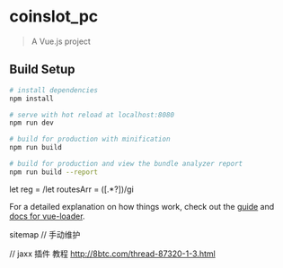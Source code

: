 # coinslot_pc

> A Vue.js project

## Build Setup

``` bash
# install dependencies
npm install

# serve with hot reload at localhost:8080
npm run dev

# build for production with minification
npm run build

# build for production and view the bundle analyzer report
npm run build --report
```

let reg = /let routesArr = (\[.*?\])/gi

For a detailed explanation on how things work, check out the [guide](http://vuejs-templates.github.io/webpack/) and [docs for vue-loader](http://vuejs.github.io/vue-loader).

sitemap //  手动维护

// jaxx 插件 教程
http://8btc.com/thread-87320-1-3.html
